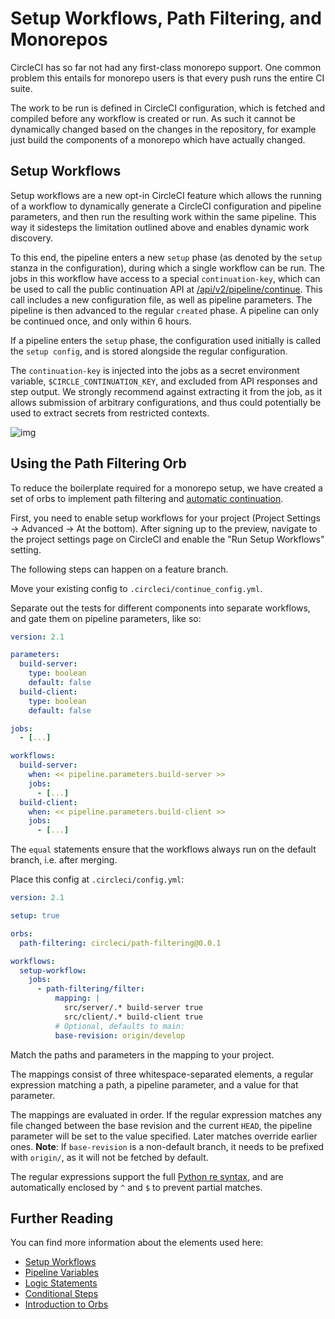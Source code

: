 # Setup Workflows, Path Filtering, and Monorepos

CircleCI has so far not had any first-class monorepo support. One common problem this entails for monorepo users is that every push runs the entire CI suite.

The work to be run is defined in CircleCI configuration, which is fetched and compiled before any workflow is created or run. As such it cannot be dynamically changed based on the changes in the repository, for example just build the components of a monorepo which have actually changed.


## Setup Workflows

Setup workflows are a new opt-in CircleCI feature which allows the running of a workflow to dynamically generate a CircleCI configuration and pipeline parameters, and then run the resulting work within the same pipeline. This way it sidesteps the limitation outlined above and enables dynamic work discovery.

To this end, the pipeline enters a new `setup` phase (as denoted by the `setup` stanza in the configuration), during which a single workflow can be run. The jobs in this workflow have access to a special `continuation-key`, which can be used to call the public continuation API at [/api/v2/pipeline/continue](https://circleci.com/docs/api/v2/#operation/continuePipeline). This call includes a new configuration file, as well as pipeline parameters. The pipeline is then advanced to the regular `created` phase. A pipeline can only be continued once, and only within 6 hours.

If a pipeline enters the `setup` phase, the configuration used initially is called the `setup config`, and is stored alongside the regular configuration.

The `continuation-key` is injected into the jobs as a secret environment variable, `$CIRCLE_CONTINUATION_KEY`, and excluded from API responses and step output. We strongly recommend against extracting it from the job, as it allows submission of arbitrary configurations, and thus could potentially be used to extract secrets from restricted contexts.

![img](./setup-workflows.png "Flow")


## Using the Path Filtering Orb

To reduce the boilerplate required for a monorepo setup, we have created a set of orbs to implement path filtering and [automatic continuation](https://circleci.com/developer/orbs/orb/sandbox/continuation).

First, you need to enable setup workflows for your project (Project Settings -> Advanced -> At the bottom). After signing up to the preview, navigate to the project settings page on CircleCI and enable the "Run Setup Workflows" setting.

The following steps can happen on a feature branch.

Move your existing config to `.circleci/continue_config.yml`.

Separate out the tests for different components into separate workflows, and gate them on pipeline parameters, like so:

```yaml
version: 2.1

parameters:
  build-server:
    type: boolean
    default: false
  build-client:
    type: boolean
    default: false

jobs:
  - [...]

workflows:
  build-server:
    when: << pipeline.parameters.build-server >>
    jobs:
      - [...]
  build-client:
    when: << pipeline.parameters.build-client >>
    jobs:
      - [...]
```

The `equal` statements ensure that the workflows always run on the default branch, i.e. after merging.

Place this config at `.circleci/config.yml`:

```yaml
version: 2.1

setup: true

orbs:
  path-filtering: circleci/path-filtering@0.0.1

workflows:
  setup-workflow:
    jobs:
      - path-filtering/filter:
          mapping: |
            src/server/.* build-server true
            src/client/.* build-client true
          # Optional, defaults to main:
          base-revision: origin/develop
```

Match the paths and parameters in the mapping to your project.

The mappings consist of three whitespace-separated elements, a regular expression matching a path, a pipeline parameter, and a value for that parameter.

The mappings are evaluated in order. If the regular expression matches any file changed between the base revision and the current `HEAD`, the pipeline parameter will be set to the value specified. Later matches override earlier ones. **Note**: If `base-revision` is a non-default branch, it needs to be prefixed with `origin/`, as it will not be fetched by default.

The regular expressions support the full [Python re syntax](https://docs.python.org/3.8/library/re.html#regular-expression-syntax), and are automatically enclosed by `^` and `$` to prevent partial matches.


## Further Reading

You can find more information about the elements used here:

-   [Setup Workflows](./setup-workflows.md)
-   [Pipeline Variables](https://circleci.com/docs/2.0/pipeline-variables/)
-   [Logic Statements](https://circleci.com/docs/2.0/configuration-reference/#logic-statements)
-   [Conditional Steps](https://circleci.com/docs/2.0/reusing-config/#defining-conditional-steps)
-   [Introduction to Orbs](https://circleci.com/docs/2.0/orb-intro/)
